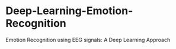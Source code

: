 # Deep-Learning-Emotion-Recognition
Emotion Recognition using EEG signals: A Deep Learning Approach
